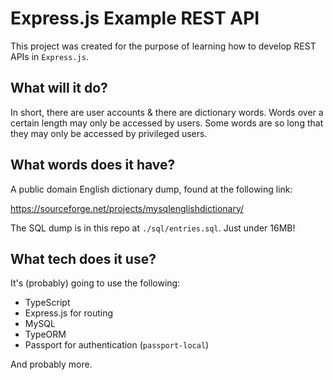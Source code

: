 # Express.js Example REST API

This project was created for the purpose of learning how to develop REST APIs in `Express.js`.

## What will it do?

In short, there are user accounts & there are dictionary words. Words over a certain length may only be accessed by users. Some words are so long that they may only be accessed by privileged users.

## What words does it have?

A public domain English dictionary dump, found at the following link:

https://sourceforge.net/projects/mysqlenglishdictionary/

The SQL dump is in this repo at `./sql/entries.sql`. Just under 16MB!

## What tech does it use?

It's (probably) going to use the following:

- TypeScript
- Express.js for routing
- MySQL
- TypeORM
- Passport for authentication (`passport-local`)

And probably more.
